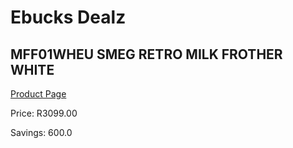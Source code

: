 
# Ebucks Dealz
## MFF01WHEU SMEG RETRO MILK FROTHER WHITE
[Product Page](https://www.ebucks.com/web/shop/productSelected.do?prodId=1169586110&catId=704984897)

Price: R3099.00

Savings: 600.0


	